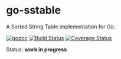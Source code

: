 # go-sstable
A Sorted String Table implementation for Go.

[![godoc](https://chronos-tachyon.net/img/godoc-badge.svg)](https://godoc.org/github.com/cloud9-tools/go-sstable)
[![Build Status](https://travis-ci.org/cloud9-tools/go-sstable.svg)](https://travis-ci.org/cloud9-tools/go-sstable)
[![Coverage Status](https://coveralls.io/repos/github/cloud9-tools/go-sstable/badge.svg)](https://coveralls.io/github/cloud9-tools/go-sstable)


Status: **work in progress**
